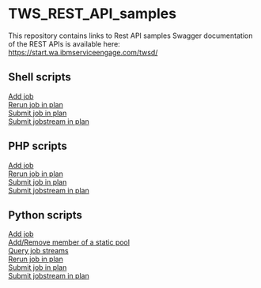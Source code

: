 # TWS_REST_API_samples
This repository contains links to Rest API samples
Swagger documentation of the REST APIs is available here: https://start.wa.ibmserviceengage.com/twsd/
## Shell scripts
[Add job](https://github.com/WAdev0/TWS_REST_API_Shell_script_samples/blob/master/shell_script/addJob.sh)  
[Rerun job in plan](https://github.com/WAdev0/TWS_REST_API_Shell_script_samples/blob/master/shell_script/jobRerun.sh)  
[Submit job in plan](https://github.com/WAdev0/TWS_REST_API_Shell_script_samples/blob/master/shell_script/jobSubmit.sh)  
[Submit jobstream in plan](https://github.com/WAdev0/TWS_REST_API_Shell_script_samples/blob/master/shell_script/jobStreamSubmit.sh)  
## PHP scripts
[Add job](https://github.com/WAdev0/TWS_REST_API_PHP_samples/blob/master/php/addJob.php)  
[Rerun job in plan](https://github.com/WAdev0/TWS_REST_API_PHP_samples/blob/master/php/rerun.php)  
[Submit job in plan](https://github.com/WAdev0/TWS_REST_API_PHP_samples/blob/master/php/submitJob.php)  
[Submit jobstream in plan](https://github.com/WAdev0/TWS_REST_API_PHP_samples/blob/master/php/submitJobStream.php)  
## Python scripts
[Add job](https://github.com/WAdev0/TWS_REST_API_Python_samples/blob/master/python/add_job.py)  
[Add/Remove member of a static pool](https://github.com/WAdev0/TWS_REST_API_Python_samples/blob/master/python/pool.py)  
[Query job streams](https://github.com/WAdev0/TWS_REST_API_Python_samples/blob/master/python/queryJS.py)  
[Rerun job in plan](https://github.com/WAdev0/TWS_REST_API_Python_samples/blob/master/python/re_run.py)  
[Submit job in plan](https://github.com/WAdev0/TWS_REST_API_Python_samples/blob/master/python/submit_job.py)  
[Submit jobstream in plan](https://github.com/WAdev0/TWS_REST_API_Python_samples/blob/master/python/submit_job_stream.py)  
